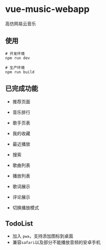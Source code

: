 # vue-music-webapp
高仿网易云音乐

## 使用
```shell
# 开发环境
npm run dev

# 生产环境
npm run build
```

## 已完成功能
* 推荐页面

* 音乐排行
* 歌手页表
* 我的收藏
* 最近播放
* 搜索
* 歌曲列表
* 播放列表
* 歌词展示
* 评论展示
* 切换播放模式

## TodoList

* 加入 `pwa`，支持添加图标到桌面
* 兼容`safari`以及部分不能播放音频的安卓手机
